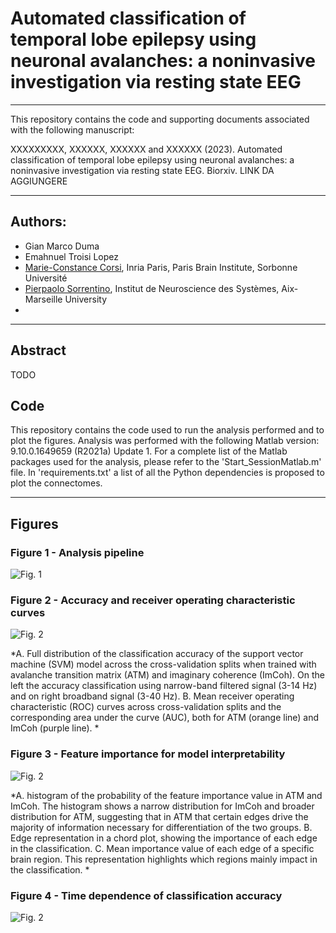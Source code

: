 # Automated classification of temporal lobe epilepsy using neuronal avalanches: a noninvasive investigation via resting state EEG


---
This repository contains the code and supporting documents associated with the following manuscript:

XXXXXXXXX, XXXXXX, XXXXXX and XXXXXX (2023). Automated classification of temporal lobe epilepsy using neuronal avalanches: a noninvasive investigation via resting state EEG. Biorxiv. LINK DA AGGIUNGERE

 
---
## Authors:
* Gian Marco Duma
* Emahnuel Troisi Lopez
* [Marie-Constance Corsi](https://marieconstance-corsi.netlify.app), Inria Paris, Paris Brain Institute, Sorbonne Université
* [Pierpaolo Sorrentino](https://scholar.google.nl/citations?user=T1k8qBsAAAAJ&hl=en), Institut de Neuroscience des Systèmes, Aix-Marseille University
* 


---
## Abstract
TODO


## Code
This repository contains the code used to run the analysis performed and to plot the figures.
Analysis was performed with the following Matlab version: 9.10.0.1649659 (R2021a) Update 1.
For a complete list of the Matlab packages used for the analysis, please refer to the 'Start_SessionMatlab.m' file.
In 'requirements.txt' a list of all the Python dependencies is proposed to plot the connectomes.


---
## Figures

### Figure 1 - Analysis pipeline 
![Fig. 1](./Figures_paper/Fig1.tiff)


### Figure 2 - Accuracy and receiver operating characteristic curves
![Fig. 2](./Figures_paper/Fig2.tiff)

*A. Full distribution of the classification accuracy of the support vector machine (SVM) model across the cross-validation splits when trained with avalanche transition matrix (ATM) and imaginary coherence (ImCoh). On the left the accuracy classification using narrow-band filtered signal (3-14 Hz) and on right broadband signal (3-40 Hz). B. Mean receiver operating characteristic (ROC) curves across cross-validation splits and the corresponding area under the curve (AUC), both for ATM (orange line) and ImCoh (purple line). *


### Figure 3 - Feature importance for model interpretability
![Fig. 2](./Figures_paper/Fig3.tiff)

*A. histogram of the probability of the feature importance value in ATM and ImCoh. The histogram shows a narrow distribution for ImCoh and broader distribution for ATM, suggesting that in ATM that certain edges drive the majority of information necessary for differentiation of the two groups. B. Edge representation in a chord plot, showing the importance of each edge in the classification. C. Mean importance value of each edge of a specific brain region. This representation highlights which regions mainly impact in the classification. *


### Figure 4 - Time dependence of classification accuracy
![Fig. 2](./Figures_paper/Fig4.tiff)




